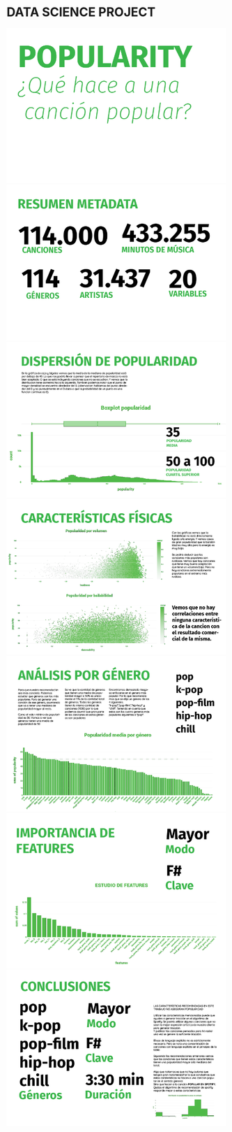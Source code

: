 # DATA SCIENCE PROJECT

![alt text][1]
![alt text][2]
![alt text][3]
![alt text][4]
![alt text][5]
![alt text][6]
![alt text][7]




[1]:https://github.com/RLopez112/CoderEntregaDS/blob/main/STATIC/1.png
[2]:https://github.com/RLopez112/CoderEntregaDS/blob/main/STATIC/2.png
[3]:https://github.com/RLopez112/CoderEntregaDS/blob/main/STATIC/3.png
[4]:https://github.com/RLopez112/CoderEntregaDS/blob/main/STATIC/4.png
[5]:https://github.com/RLopez112/CoderEntregaDS/blob/main/STATIC/5.png
[6]:https://github.com/RLopez112/CoderEntregaDS/blob/main/STATIC/6.png
[7]:https://github.com/RLopez112/CoderEntregaDS/blob/main/STATIC/7.png
